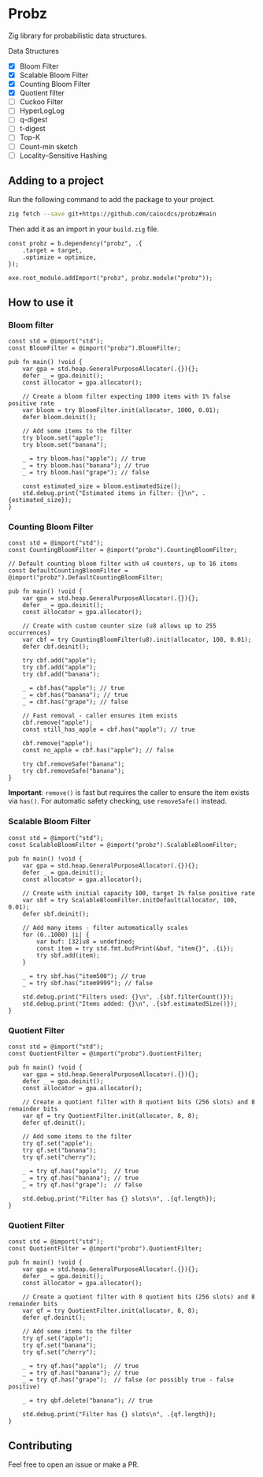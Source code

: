# Probz

Zig library for probabilistic data structures.

Data Structures

- [x] Bloom Filter
- [x] Scalable Bloom Filter
- [x] Counting Bloom Filter
- [x] Quotient filter
- [ ] Cuckoo Filter
- [ ] HyperLogLog
- [ ] q-digest
- [ ] t-digest
- [ ] Top-K
- [ ] Count-min sketch
- [ ] Locality–Sensitive Hashing

## Adding to a project
Run the following command to add the package to your project.

```sh
zig fetch --save git+https://github.com/caiocdcs/probz#main
```

Then add it as an import in your `build.zig` file.

```zig
const probz = b.dependency("probz", .{
    .target = target,
    .optimize = optimize,
});

exe.root_module.addImport("probz", probz.module("probz"));
```

## How to use it

### Bloom filter

```zig
const std = @import("std");
const BloomFilter = @import("probz").BloomFilter;

pub fn main() !void {
    var gpa = std.heap.GeneralPurposeAllocator(.{}){};
    defer _ = gpa.deinit();
    const allocator = gpa.allocator();

    // Create a bloom filter expecting 1000 items with 1% false positive rate
    var bloom = try BloomFilter.init(allocator, 1000, 0.01);
    defer bloom.deinit();

    // Add some items to the filter
    try bloom.set("apple");
    try bloom.set("banana");

    _ = try bloom.has("apple"); // true
    _ = try bloom.has("banana"); // true
    _ = try bloom.has("grape"); // false

    const estimated_size = bloom.estimatedSize();
    std.debug.print("Estimated items in filter: {}\n", .{estimated_size});
}
```

### Counting Bloom Filter

```zig
const std = @import("std");
const CountingBloomFilter = @import("probz").CountingBloomFilter;

// Default counting bloom filter with u4 counters, up to 16 items
const DefaultCountingBloomFilter = @import("probz").DefaultCountingBloomFilter;

pub fn main() !void {
    var gpa = std.heap.GeneralPurposeAllocator(.{}){};
    defer _ = gpa.deinit();
    const allocator = gpa.allocator();

    // Create with custom counter size (u8 allows up to 255 occurrences)
    var cbf = try CountingBloomFilter(u8).init(allocator, 100, 0.01);
    defer cbf.deinit();

    try cbf.add("apple");
    try cbf.add("apple");
    try cbf.add("banana");

    _ = cbf.has("apple"); // true
    _ = cbf.has("banana"); // true
    _ = cbf.has("grape"); // false

    // Fast removal - caller ensures item exists
    cbf.remove("apple");
    const still_has_apple = cbf.has("apple"); // true

    cbf.remove("apple");
    const no_apple = cbf.has("apple"); // false

    try cbf.removeSafe("banana");
    try cbf.removeSafe("banana");
}
```

**Important**: `remove()` is fast but requires the caller to ensure the item exists via `has()`. For automatic safety checking, use `removeSafe()` instead.

### Scalable Bloom Filter

```zig
const std = @import("std");
const ScalableBloomFilter = @import("probz").ScalableBloomFilter;

pub fn main() !void {
    var gpa = std.heap.GeneralPurposeAllocator(.{}){};
    defer _ = gpa.deinit();
    const allocator = gpa.allocator();

    // Create with initial capacity 100, target 1% false positive rate
    var sbf = try ScalableBloomFilter.initDefault(allocator, 100, 0.01);
    defer sbf.deinit();

    // Add many items - filter automatically scales
    for (0..1000) |i| {
        var buf: [32]u8 = undefined;
        const item = try std.fmt.bufPrint(&buf, "item{}", .{i});
        try sbf.add(item);
    }

    _ = try sbf.has("item500"); // true
    _ = try sbf.has("item9999"); // false

    std.debug.print("Filters used: {}\n", .{sbf.filterCount()});
    std.debug.print("Items added: {}\n", .{sbf.estimatedSize()});
}
```

### Quotient Filter

```zig
const std = @import("std");
const QuotientFilter = @import("probz").QuotientFilter;

pub fn main() !void {
    var gpa = std.heap.GeneralPurposeAllocator(.{}){};
    defer _ = gpa.deinit();
    const allocator = gpa.allocator();

    // Create a quotient filter with 8 quotient bits (256 slots) and 8 remainder bits
    var qf = try QuotientFilter.init(allocator, 8, 8);
    defer qf.deinit();

    // Add some items to the filter
    try qf.set("apple");
    try qf.set("banana");
    try qf.set("cherry");

    _ = try qf.has("apple");  // true
    _ = try qf.has("banana"); // true
    _ = try qf.has("grape");  // false

    std.debug.print("Filter has {} slots\n", .{qf.length});
}
```

### Quotient Filter

```zig
const std = @import("std");
const QuotientFilter = @import("probz").QuotientFilter;

pub fn main() !void {
    var gpa = std.heap.GeneralPurposeAllocator(.{}){};
    defer _ = gpa.deinit();
    const allocator = gpa.allocator();

    // Create a quotient filter with 8 quotient bits (256 slots) and 8 remainder bits
    var qf = try QuotientFilter.init(allocator, 8, 8);
    defer qf.deinit();

    // Add some items to the filter
    try qf.set("apple");
    try qf.set("banana");
    try qf.set("cherry");

    _ = try qf.has("apple");  // true
    _ = try qf.has("banana"); // true
    _ = try qf.has("grape");  // false (or possibly true - false positive)

    _ = try qbf.delete("banana"); // true

    std.debug.print("Filter has {} slots\n", .{qf.length});
}
```



## Contributing

Feel free to open an issue or make a PR.
